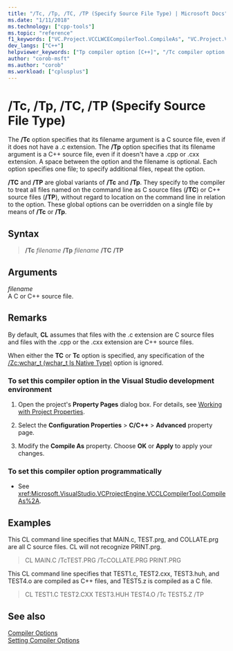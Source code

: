 ```yaml
---
title: "/Tc, /Tp, /TC, /TP (Specify Source File Type) | Microsoft Docs"
ms.date: "1/11/2018"
ms.technology: ["cpp-tools"]
ms.topic: "reference"
f1_keywords: ["VC.Project.VCCLWCECompilerTool.CompileAs", "VC.Project.VCCLCompilerTool.CompileAs", "/Tp", "/tc"]
dev_langs: ["C++"]
helpviewer_keywords: ["Tp compiler option [C++]", "/Tc compiler option [C++]", "-Tc compiler option [C++]", "source files, specifying to compiler", "Tc compiler option [C++]", "/Tp compiler option [C++]", "-Tp compiler option [C++]"]
author: "corob-msft"
ms.author: "corob"
ms.workload: ["cplusplus"]
---
```

# /Tc, /Tp, /TC, /TP (Specify Source File Type)

The **/Tc** option specifies that its filename argument is a C source file, even if it does not have a .c extension. The **/Tp** option specifies that its filename argument is a C++ source file, even if it doesn't have a .cpp or .cxx extension. A space between the option and the filename is optional. Each option specifies one file; to specify additional files, repeat the option.

**/TC** and **/TP** are global variants of **/Tc** and **/Tp**. They specify to the compiler to treat all files named on the command line as C source files (**/TC**) or C++ source files (**/TP**), without regard to location on the command line in relation to the option. These global options can be overridden on a single file by means of **/Tc** or **/Tp**.

## Syntax

> **/Tc** _filename_
> **/Tp** _filename_
> **/TC**
> **/TP**

## Arguments

*filename*<br/>
A C or C++ source file.

## Remarks

By default, **CL** assumes that files with the .c extension are C source files and files with the .cpp or the .cxx extension are C++ source files.

When either the **TC** or **Tc** option is specified, any specification of the [/Zc:wchar_t (wchar_t Is Native Type)](../../build/reference/zc-wchar-t-wchar-t-is-native-type.md) option is ignored.

### To set this compiler option in the Visual Studio development environment

1. Open the project's **Property Pages** dialog box. For details, see [Working with Project Properties](../../ide/working-with-project-properties.md).

1. Select the **Configuration Properties** > **C/C++** > **Advanced** property page.

1. Modify the **Compile As** property. Choose **OK** or **Apply** to apply your changes.

### To set this compiler option programmatically

- See <xref:Microsoft.VisualStudio.VCProjectEngine.VCCLCompilerTool.CompileAs%2A>.

## Examples

This CL command line specifies that MAIN.c, TEST.prg, and COLLATE.prg are all C source files. CL will not recognize PRINT.prg.

> CL MAIN.C /TcTEST.PRG /TcCOLLATE.PRG PRINT.PRG

This CL command line specifies that TEST1.c, TEST2.cxx, TEST3.huh, and TEST4.o are compiled as C++ files, and TEST5.z is compiled as a C file.

> CL TEST1.C TEST2.CXX TEST3.HUH TEST4.O /Tc TEST5.Z /TP

## See also

[Compiler Options](../../build/reference/compiler-options.md)<br/>
[Setting Compiler Options](../../build/reference/setting-compiler-options.md)
